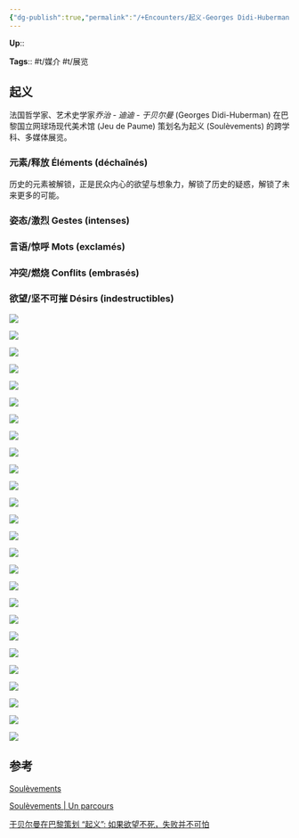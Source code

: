 ```yaml
---
{"dg-publish":true,"permalink":"/+Encounters/起义-Georges Didi-Huberman/"}
---
```



**Up**:: 

**Tags**:: #t/媒介 #t/展览 

## 起义

法国哲学家、艺术史学家*乔治 - 迪迪 - 于贝尔曼* (Georges Didi-Huberman) 在巴黎国立网球场现代美术馆 (Jeu de Paume) 策划名为起义 (Soulèvements) 的跨学科、多媒体展览。

### 元素/释放 Éléments (déchaînés)

历史的元素被解锁，正是民众内心的欲望与想象力，解锁了历史的疑惑，解锁了未来更多的可能。

### 姿态/激烈 Gestes (intenses)

### 言语/惊呼 Mots (exclamés)

### 冲突/燃烧 Conflits (embrasés)

### 欲望/坚不可摧 Désirs (indestructibles)

![](https://img.ractive.site/ominivore/i/2024-08/493dff70a93cc1930db23cb7c3f76214.jpg)

![](https://img.ractive.site/ominivore/i/2024-08/2e8bc3908d84e59281457528c30001c0.jpg)

![](https://img.ractive.site/ominivore/i/2024-08/f7dde56dc67775b994c729969ad06503.jpg)

![](https://img.ractive.site/ominivore/i/2024-08/f884e7c3eba748297086ea97ce6bea86.jpg)

![](https://img.ractive.site/ominivore/i/2024-08/984d7618a53e1ccc46431d0567a21385.jpg)

![](https://img.ractive.site/ominivore/i/2024-08/e99032a5d6e9205f8a21fdaab6e5a779.jpg)

![](https://img.ractive.site/ominivore/i/2024-08/9d765f40456a19394eb0b527b3325c9b.jpg)

![](https://img.ractive.site/ominivore/i/2024-08/9fd5277a784c9ac96a8874d92a42ff3d.jpg)

![](https://img.ractive.site/ominivore/i/2024-08/f8eddf3dd9cc10e9780f05aa4a01eb12.jpg)

![](https://img.ractive.site/ominivore/i/2024-08/6e2b89f41305bba4f66c98c8ace40762.jpg)

![](https://img.ractive.site/ominivore/i/2024-08/f740c82e5992332e2621876c79223f09.jpg)

![](https://img.ractive.site/ominivore/i/2024-08/e2d516d8e840bcb04854172a7535848e.jpg)

![](https://img.ractive.site/ominivore/i/2024-08/31b5bc95d664b5fe25f2217f7c03df13.jpg)

![](https://img.ractive.site/ominivore/i/2024-08/2041a79c8c50f4f997f3377261a062b3.jpg)

![](https://img.ractive.site/ominivore/i/2024-08/f94a4e0b917af1878ffd86a8dfd09dfd.jpg)

![](https://img.ractive.site/ominivore/i/2024-08/bc1af48c81ef305445b5345cd811928e.jpg)

![](https://img.ractive.site/ominivore/i/2024-08/ba7ca8dbef5148c421415ce6acfe5f86.jpg)

![](https://img.ractive.site/ominivore/i/2024-08/548cf041acdf3814ed4311719ef66119.jpg)

![](https://img.ractive.site/ominivore/i/2024-08/8bda2dbeb869b0f34d8533e9ef33dd39.jpg)

![](https://img.ractive.site/ominivore/i/2024-08/c1d77f727a8261bef99e6c986e0063f1.jpg)

![](https://img.ractive.site/ominivore/i/2024-08/d0f2a51425f4d3023c2f424b3d54fd11.jpg)

![](https://img.ractive.site/ominivore/i/2024-08/ae1f4da5ad605674d568c027b4f67895.jpg)

![](https://img.ractive.site/ominivore/i/2024-08/240a6a4a8e852dca42b36f65c61cb1c5.jpg)

![](https://img.ractive.site/ominivore/i/2024-08/71804d35e29303737eca3fea428ace5a.jpg)

![](https://img.ractive.site/ominivore/i/2024-08/fe143f6e21af1e2ffdfa1b4188dde47e.jpg)

![](https://img.ractive.site/ominivore/i/2024-08/c421a443ac6fd7eaa7f3af91862b2e95.jpg)

## 参考

[Soulèvements](http://soulevements.jeudepaume.org/)

[Soulèvements | Un parcours](https://archive-soulevements.jeudepaume.org/parcours/index.html)

[于贝尔曼在巴黎策划 “起义”: 如果欲望不死，失败并不可怕](https://www.trueart.com/news/333192.html)

